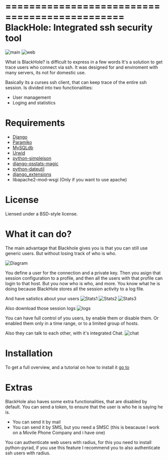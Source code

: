 ==============================================
BlackHole: Integrated ssh security tool
==============================================
![main](http://img577.imageshack.us/img577/2091/mainwindowa.png)
![web](http://img32.imageshack.us/img32/957/indexgm.png)

What is BlackHole?
is difficult to express in a few words
It's a solution to get trace users who connect via ssh.
It was designed for and enviroment with many servers, its not for domestic use.

Basically its a curses ssh client, that can keep trace of the entire ssh session.
Is divided into two functionalities:
* User management
* Loging and statistics

Requirements
============

* [Django](https://www.djangoproject.com/)
* [Paramiko](http://www.lag.net/paramiko/)
* [MySQLdb](http://www.lag.net/paramiko/)
* [Urwid](http://excess.org/urwid/)
* [python-simplejson](https://github.com/simplejson/simplejson)
* [django-qsstats-magic](https://bitbucket.org/kmike/django-qsstats-magic)
* [python-dateutil](http://labix.org/python-dateutil)
* [django_extensions](https://github.com/django-extensions/django-extensions)
* libapache2-mod-wsgi (Only if you want to use apache)

License
=======

Liensed under a BSD-style license.

What it can do?
==============

The main advantage that Blackhole gives you is that you can still use generic users.
But without losing track of who is who.

![Diagram](http://img717.imageshack.us/img717/371/diagramv.jpg)

You define a user for the connection and a private key.
Then you asign that session configuration to a profile, and then all the users with that profile can login to that host.
But you now who is who, and more. 
You know what he is doing because BlackHole stores all the session activity to a log file.

And have satistics about your users
![Stats1](http://img849.imageshack.us/img849/4737/logincount.png)
![Stats2](http://img33.imageshack.us/img33/9905/sourceg.png)
![Stats3](http://img29.imageshack.us/img29/2551/statska.png)

Also download those session logs
![logs](http://img534.imageshack.us/img534/6042/logsx.png)

You can have full control of you users, by enable them or disable them.
Or enabled them only in a time range, or to a limited group of hosts.

Also they can talk to each other, with it's integrated Chat.
![chat](http://img59.imageshack.us/img59/5710/chatsgk.png)


Installation
==============

To get a full overview, and a tutorial on how to install it [go to](http://aenima-x.github.com/BlackHole/)

Extras
======

BlackHole also haves some extra functionalities, that are disabled by default.
You can send a token, to ensure that the user is who he is saying he is.
* You can send it by mail
* You can send it by SMS, but you need a SMSC (this is beacause I work on a Movile Phone Company and i have one)

You can authenticate web users with radius, for this you need to install python-pyrad, if you use this feature I recommend you to also authenticate ssh users with radius.



